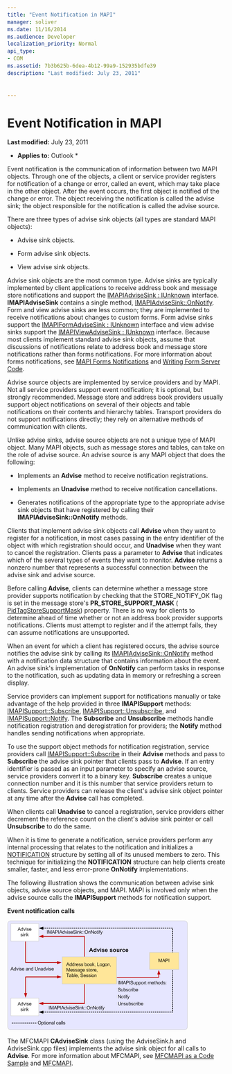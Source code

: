 ```yaml
---
title: "Event Notification in MAPI"
manager: soliver
ms.date: 11/16/2014
ms.audience: Developer
localization_priority: Normal
api_type:
- COM
ms.assetid: 7b3b625b-6dea-4b12-99a9-152935bdfe39
description: "Last modified: July 23, 2011"
 
 
---
```


# Event Notification in MAPI

 **Last modified:** July 23, 2011 
  
 * **Applies to:** Outlook * 
  
Event notification is the communication of information between two MAPI objects. Through one of the objects, a client or service provider registers for notification of a change or error, called an event, which may take place in the other object. After the event occurs, the first object is notified of the change or error. The object receiving the notification is called the advise sink; the object responsible for the notification is called the advise source.
  
There are three types of advise sink objects (all types are standard MAPI objects):
  
- Advise sink objects.
    
- Form advise sink objects.
    
- View advise sink objects.
    
Advise sink objects are the most common type. Advise sinks are typically implemented by client applications to receive address book and message store notifications and support the [IMAPIAdviseSink : IUnknown](imapiadvisesinkiunknown.md) interface. **IMAPIAdviseSink** contains a single method, [IMAPIAdviseSink::OnNotify](imapiadvisesink-onnotify.md). Form and view advise sinks are less common; they are implemented to receive notifications about changes to custom forms. Form advise sinks support the [IMAPIFormAdviseSink : IUnknown](imapiformadvisesinkiunknown.md) interface and view advise sinks support the [IMAPIViewAdviseSink : IUnknown](imapiviewadvisesinkiunknown.md) interface. Because most clients implement standard advise sink objects, assume that discussions of notifications relate to address book and message store notifications rather than forms notifications. For more information about forms notifications, see [MAPI Forms Notifications](mapi-forms-notifications.md) and [Writing Form Server Code](writing-form-server-code.md).
  
Advise source objects are implemented by service providers and by MAPI. Not all service providers support event notification; it is optional, but strongly recommended. Message store and address book providers usually support object notifications on several of their objects and table notifications on their contents and hierarchy tables. Transport providers do not support notifications directly; they rely on alternative methods of communication with clients.
  
Unlike advise sinks, advise source objects are not a unique type of MAPI object. Many MAPI objects, such as message stores and tables, can take on the role of advise source. An advise source is any MAPI object that does the following:
  
- Implements an **Advise** method to receive notification registrations. 
    
- Implements an **Unadvise** method to receive notification cancellations. 
    
- Generates notifications of the appropriate type to the appropriate advise sink objects that have registered by calling their **IMAPIAdviseSink::OnNotify** methods. 
    
Clients that implement advise sink objects call **Advise** when they want to register for a notification, in most cases passing in the entry identifier of the object with which registration should occur, and **Unadvise** when they want to cancel the registration. Clients pass a parameter to **Advise** that indicates which of the several types of events they want to monitor. **Advise** returns a nonzero number that represents a successful connection between the advise sink and advise source. 
  
Before calling **Advise**, clients can determine whether a message store provider supports notification by checking that the STORE_NOTIFY_OK flag is set in the message store's **PR_STORE_SUPPORT_MASK** ( [PidTagStoreSupportMask](pidtagstoresupportmask-canonical-property.md)) property. There is no way for clients to determine ahead of time whether or not an address book provider supports notifications. Clients must attempt to register and if the attempt fails, they can assume notifications are unsupported.
  
When an event for which a client has registered occurs, the advise source notifies the advise sink by calling its [IMAPIAdviseSink::OnNotify](imapiadvisesink-onnotify.md) method with a notification data structure that contains information about the event. An advise sink's implementation of **OnNotify** can perform tasks in response to the notification, such as updating data in memory or refreshing a screen display. 
  
Service providers can implement support for notifications manually or take advantage of the help provided in three **IMAPISupport** methods: [IMAPISupport::Subscribe](imapisupport-subscribe.md), [IMAPISupport::Unsubscribe](imapisupport-unsubscribe.md), and [IMAPISupport::Notify](imapisupport-notify.md). The **Subscribe** and **Unsubscribe** methods handle notification registration and deregistration for providers; the **Notify** method handles sending notifications when appropriate. 
  
To use the support object methods for notification registration, service providers call [IMAPISupport::Subscribe](imapisupport-subscribe.md) in their **Advise** methods and pass to **Subscribe** the advise sink pointer that clients pass to **Advise**. If an entry identifier is passed as an input parameter to specify an advise source, service providers convert it to a binary key. **Subscribe** creates a unique connection number and it is this number that service providers return to clients. Service providers can release the client's advise sink object pointer at any time after the **Advise** call has completed. 
  
When clients call **Unadvise** to cancel a registration, service providers either decrement the reference count on the client's advise sink pointer or call **Unsubscribe** to do the same. 
  
When it is time to generate a notification, service providers perform any internal processing that relates to the notification and initializes a [NOTIFICATION](notification.md) structure by setting all of its unused members to zero. This technique for initializing the **NOTIFICATION** structure can help clients create smaller, faster, and less error-prone **OnNotify** implementations. 
  
The following illustration shows the communication between advise sink objects, advise source objects, and MAPI. MAPI is involved only when the advise source calls the **IMAPISupport** methods for notification support. 
  
 **Event notification calls**
  
![Event notification calls](media/amapi_51.gif)
  
The MFCMAPI **CAdviseSink** class (using the AdviseSink.h and AdviseSink.cpp files) implements the advise sink object for all calls to **Advise**. For more information about MFCMAPI, see [MFCMAPI as a Code Sample](mfcmapi-as-a-code-sample.md) and [MFCMAPI](http://go.microsoft.com/fwlink/?LinkId=124154).
  

